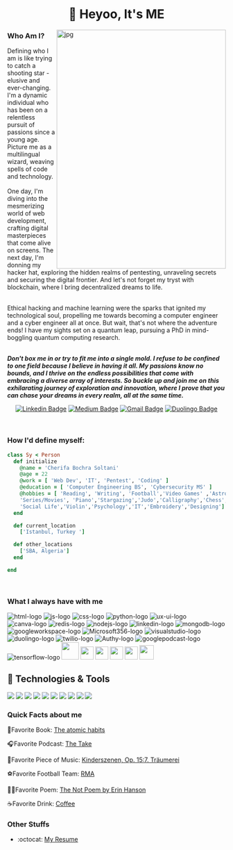 <h1 align="center">👋 Heyoo,  It's ME </h1>

<p>
  <img align="right" alt="jpg" width="390px" height="550px" src="https://res.cloudinary.com/dnja5xwdg/image/upload/v1689276263/cutegirlcoding-removebg_l4pgpt.png" />
  <h3>Who Am I?</h3>
  Defining who I am is like trying to catch a shooting star - elusive and ever-changing. I'm a dynamic individual who has been on a relentless pursuit of passions since a young age. 
  Picture me as a multilingual wizard, weaving spells of code and technology. <br><br>
  One day, I'm diving into the mesmerizing world of web development, crafting digital masterpieces that come alive on screens. 
  The next day, I'm donning my hacker hat, exploring the hidden realms of pentesting, unraveling secrets and securing the digital frontier. And let's not forget my tryst with blockchain, where I bring decentralized dreams to life.<br><br>

  Ethical hacking and machine learning were the sparks that ignited my technological soul, propelling me towards becoming a computer engineer and a cyber engineer all at once. But wait, that's not where the adventure ends! I have my sights set on a quantum leap, pursuing a PhD in mind-boggling quantum computing research. 
<br><br> 

_**Don't box me in or try to fit me into a single mold. I refuse to be confined to one field because I believe in having it all. My passions know 
no bounds, and I thrive on the endless possibilities that come with embracing a diverse array of interests. So buckle up and join me on this exhilarating journey of exploration and innovation, where I prove that you can chase your dreams in every realm, all at the same time.**_
</p> 
<div align="center">
  
  [![Linkedin Badge](https://img.shields.io/badge/-Cherifa-blue?style=flat-square&logo=Linkedin&logoColor=white&link=https://www.linkedin.com/in/bochra-soltani/)](https://www.linkedin.com/in/bochra-soltani/)
  [![Medium Badge](https://img.shields.io/badge/-@soltani_bochra-03a57a?style=flat-square&label&logo=Medium&link=https://medium.com/@soltani_bochra/)](https://medium.com/@soltani_bochra)
  [![Gmail Badge](https://img.shields.io/badge/-soltanibochra04@gmail.com-c14438?style=flat-square&logo=Gmail&logoColor=white&link=mailto:soltanibochra04@gmail.com)](mailto:soltanibochra04@gmail.com)
  [![Duolingo Badge](https://img.shields.io/badge/-Cherifa-darkgreen?style=flat-square&label&logo=Duolingo&link=https://www.duolingo.com/profile/CBS1902)](https://www.duolingo.com/profile/CBS1902)
</div>
<br>

<h3>How I'd define myself:</h3>

 ```ruby
 class Sy < Person
   def initialize
     @name = 'Cherifa Bochra Soltani'
     @age = 22
     @work = [ 'Web Dev', 'IT', 'Pentest', 'Coding' ]
     @education = [ 'Computer Engineering BS', 'Cybersecurity MS' ]
     @hobbies = [ 'Reading', 'Writing', 'Football','Video Games' ,'Astro',
     'Series/Movies', 'Piano','Stargazing','Judo','Calligraphy','Chess',
     'Social Life','Violin','Psychology','IT','Embroidery','Designing']
   end

   def current_location
     ['Istanbul, Turkey ']

   def other_locations
     ['SBA, Algeria']
   end

 end
 ```
 
<br>

### What I always have with me
<p> 
  <img src="https://res.cloudinary.com/nico1711/image/upload/c_scale,h_30/v1598850235/html_1_whl9rj.png" alt="html-logo">
  <img src="https://res.cloudinary.com/nico1711/image/upload/c_scale,h_30/v1598849662/javascript_eniubp.png" alt="js-logo">
  <img src="https://res.cloudinary.com/nico1711/image/upload/c_scale,h_30/v1598849661/css_jtfcoz.png" alt="css-logo">
  <img src="https://res.cloudinary.com/dnja5xwdg/image/upload/c_scale,h_30/v1689185655/python_enbuma.png"
  alt="python-logo">
  <img src="https://res.cloudinary.com/nico1711/image/upload/c_scale,h_30/v1598849657/ux-ui-logo_g1gptz.png" alt="ux-ui-logo">
  <img src="https://res.cloudinary.com/dnja5xwdg/image/upload/c_scale,h_30/v1689186296/canva_qgqvbe.png" alt="canva-logo">
  <img src="https://res.cloudinary.com/nico1711/image/upload/c_scale,h_30/v1598849653/redis_xtyczu.png" alt="redis-logo">
  <img src="https://res.cloudinary.com/nico1711/image/upload/c_scale,h_30/v1598849653/node-js_tkywbk.png" alt="nodejs-logo">
  <img src="https://res.cloudinary.com/nico1711/image/upload/c_scale,h_30/v1598849652/linkedin_obs3m2.png" alt="linkedin-logo">
  <img src="https://res.cloudinary.com/dnja5xwdg/image/upload/c_scale,h_30/v1689186843/mongodb_hdg8nz.png" alt="mongodb-logo">
  <img src="https://res.cloudinary.com/dnja5xwdg/image/upload/c_scale,h_30/v1689190479/googleworkspace_p9g6po.png"
  alt="googleworkspace-logo">
  <img src="https://res.cloudinary.com/dnja5xwdg/image/upload/c_scale,h_30,w_30/v1689190951/M365_dqznvv.png"
  alt="Microsoft356-logo">
  <img src="https://res.cloudinary.com/dnja5xwdg/image/upload/c_scale,h_30/v1689191138/Visualstudio_code_wms4jr.png"
  alt="visualstudio-logo">
  <img src="https://res.cloudinary.com/dnja5xwdg/image/upload/c_scale,h_30/v1689191760/Duolingo_z5udt1.png" alt="duolingo-logo">
  <img src="https://res.cloudinary.com/nico1711/image/upload/c_scale,h_30/v1598849650/twilio_j6qvbk.png" alt="twilio-logo">
  <img src="https://res.cloudinary.com/dnja5xwdg/image/upload/c_scale,h_30/v1689192404/Authy_ijzom0.png" alt="Authy-logo">
  <img src="https://res.cloudinary.com/dnja5xwdg/image/upload/c_scale,h_30/v1689192638/Google_Podcasts_v2wtux.png" alt="googlepodcast-logo">
  <img src="https://res.cloudinary.com/dnja5xwdg/image/upload/c_scale,h_30,w_30/v1689198197/Tensorflow_rz7gir.png" alt="tensorflow-logo">
  <img src = 'https://github.com/MarikIshtar007/MarikIshtar007/blob/master/images/php.svg' width='40'/>
  <img src = 'https://github.com/MarikIshtar007/MarikIshtar007/blob/master/images/sql.svg' width='30'/> 
  <img src='https://github.com/MarikIshtar007/MarikIshtar007/blob/master/images/java.svg' width='30'/> 
  <img src = 'https://github.com/MarikIshtar007/MarikIshtar007/blob/master/images/c-original.svg' width='30'/>
  <img src = 'https://github.com/MarikIshtar007/MarikIshtar007/blob/master/images/cpp.svg' width='30'/>
  <img src = 'https://github.com/MarikIshtar007/MarikIshtar007/blob/master/images/react.svg' width='33'/>



</p>

## 🔧 Technologies & Tools
![](https://img.shields.io/badge/OS-Linux-informational?style=flat&logo=linux&logoColor=white&color=2bbc8a)
![](https://img.shields.io/badge/Editor-Notepad++-informational?style=flat&logo=notepad++&logoColor=white&color=2bbc8a)
![](https://img.shields.io/badge/Code-Python-informational?style=flat&logo=python&logoColor=white&color=2bbc8a)
![](https://img.shields.io/badge/Code-JavaScript-informational?style=flat&logo=javascript&logoColor=white&color=2bbc8a)
![](https://img.shields.io/badge/Code-Vue-informational?style=flat&logo=vue.js&logoColor=white&color=2bbc8a)
![](https://img.shields.io/badge/Shell-Bash-informational?style=flat&logo=gnu-bash&logoColor=white&color=2bbc8a)
![](https://img.shields.io/badge/Tools-Docker-informational?style=flat&logo=docker&logoColor=white&color=2bbc8a)
![](https://img.shields.io/badge/Tools-Kubernetes-informational?style=flat&logo=kubernetes&logoColor=white&color=2bbc8a)
![](https://img.shields.io/badge/Tools-Red_Hat_OpenShift-informational?style=flat&logo=red-hat-open-shift&logoColor=white&color=2bbc8a)
![](https://img.shields.io/badge/Cloud-Digital_Ocean-informational?style=flat&logo=digitalocean&logoColor=white&color=2bbc8a)


### Quick Facts about me
📔Favorite Book: [The atomic habits](https://1drv.ms/b/s!At4YNRNPWWRV-UP0_FRFYkYdiUP3?e=ekGApI)

🎧Favorite Podcast: [The Take](https://www.aljazeera.com/audio/podcasts/the-take)

🎼Favorite Piece of Music: [Kinderszenen, Op. 15:7. Träumerei](https://open.spotify.com/track/7rrDSYbroZhV6aKkbYxiuG?si=ce7e584e6578407c)

⚽Favorite Football Team: [RMA](https://www.realmadrid.com/en)

✋🏻Favorite Poem: [The Not Poem by Erin Hanson](https://lifeism.co/the-poetry-of-self-acceptance-the-not-poem-by-erin-hanson#the-not-poem-by-erin-hansonhttps://lifeism.co/the-poetry-of-self-acceptance-the-not-poem-by-erin-hanson#the-not-poem-by-erin-hanson)

☕Favorite Drink: [Coffee](https://www.buymeacoffee.com/cherifaBS)

### Other Stuffs
  - :octocat: [My Resume](https://1drv.ms/b/s!At4YNRNPWWRV6CAfLiNH-ykWQQgZ?e=0aCBew)

